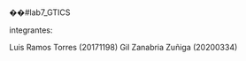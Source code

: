 ��# l a b 7 _ G T I C S 
 
 

integrantes:

Luis Ramos Torres (20171198)
Gil Zanabria Zuñiga (20200334)
